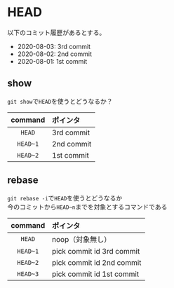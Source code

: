 # HEAD

以下のコミット履歴があるとする。

- 2020-08-03: 3rd commit
- 2020-08-02: 2nd commit
- 2020-08-01: 1st commit

## show

`git show`で`HEAD`を使うとどうなるか？

|command|ポインタ|
:--:|:--
`HEAD`|3rd commit
`HEAD~1`|2nd commit
`HEAD~2`|1st commit

## rebase

`git rebase -i`で`HEAD`を使うとどうなるか  
今のコミットから`HEAD~n`までを対象とするコマンドである

command|ポインタ
:--:|:--
`HEAD`|noop（対象無し）
`HEAD~1`|pick commit id 3rd commit
`HEAD~2`|pick commit id 2nd commit
`HEAD~3`|pick commit id 1st commit
